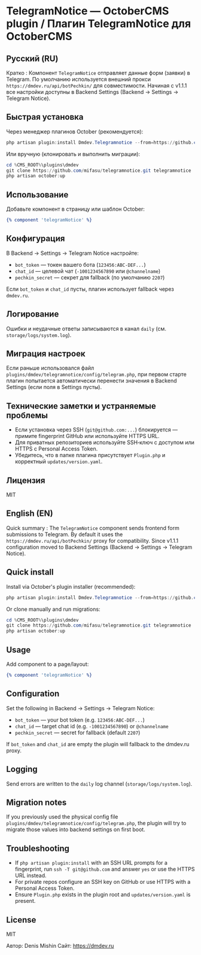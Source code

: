 TelegramNotice — OctoberCMS plugin / Плагин TelegramNotice для OctoberCMS
=====================================================================

Русский (RU)
------------

Кратко
: Компонент `TelegramNotice` отправляет данные форм (заявки) в Telegram. По умолчанию используется внешний прокси `https://dmdev.ru/api/botPechkin/` для совместимости. Начиная с v1.1.1 все настройки доступны в Backend Settings (Backend → Settings → Telegram Notice).

Быстрая установка
-----------------

Через менеджер плагинов October (рекомендуется):

```powershell
php artisan plugin:install Dmdev.Telegramnotice --from=https://github.com/mifasu/telegramnotice.git
```

Или вручную (клонировать и выполнить миграции):

```powershell
cd %CMS_ROOT%\plugins\dmdev
git clone https://github.com/mifasu/telegramnotice.git telegramnotice
php artisan october:up
```

Использование
------------

Добавьте компонент в страницу или шаблон October:

```htm
{% component 'telegramNotice' %}
```

Конфигурация
------------

В Backend → Settings → Telegram Notice настройте:

- `bot_token` — токен вашего бота (`123456:ABC-DEF...`)
- `chat_id` — целевой чат (`-1001234567890` или `@channelname`)
- `pechkin_secret` — секрет для fallback (по умолчанию `2207`)

Если `bot_token` и `chat_id` пусты, плагин использует fallback через `dmdev.ru`.

Логирование
-----------

Ошибки и неудачные ответы записываются в канал `daily` (см. `storage/logs/system.log`).

Миграция настроек
-----------------

Если раньше использовался файл `plugins/dmdev/telegramnotice/config/telegram.php`, при первом старте плагин попытается автоматически перенести значения в Backend Settings (если поля в Settings пусты).

Технические заметки и устраняeмые проблемы
----------------------------------------

- Если установка через SSH (`git@github.com:...`) блокируется — примите fingerprint GitHub или используйте HTTPS URL.
- Для приватных репозиториев используйте SSH‑ключ с доступом или HTTPS с Personal Access Token.
- Убедитесь, что в папке плагина присутствует `Plugin.php` и корректный `updates/version.yaml`.

Лицензия
-------

MIT

English (EN)
--------------

Quick summary
: The `TelegramNotice` component sends frontend form submissions to Telegram. By default it uses the `https://dmdev.ru/api/botPechkin/` proxy for compatibility. Since v1.1.1 configuration moved to Backend Settings (Backend → Settings → Telegram Notice).

Quick install
-------------

Install via October's plugin installer (recommended):

```powershell
php artisan plugin:install Dmdev.Telegramnotice --from=https://github.com/mifasu/telegramnotice.git
```

Or clone manually and run migrations:

```powershell
cd %CMS_ROOT%\plugins\dmdev
git clone https://github.com/mifasu/telegramnotice.git telegramnotice
php artisan october:up
```

Usage
-----

Add component to a page/layout:

```htm
{% component 'telegramNotice' %}
```

Configuration
-------------

Set the following in Backend → Settings → Telegram Notice:

- `bot_token` — your bot token (e.g. `123456:ABC-DEF...`)
- `chat_id` — target chat id (e.g. `-1001234567890`) or `@channelname`
- `pechkin_secret` — secret for fallback (default `2207`)

If `bot_token` and `chat_id` are empty the plugin will fallback to the dmdev.ru proxy.

Logging
-------

Send errors are written to the `daily` log channel (`storage/logs/system.log`).

Migration notes
---------------

If you previously used the physical config file `plugins/dmdev/telegramnotice/config/telegram.php`, the plugin will try to migrate those values into backend settings on first boot.

Troubleshooting
---------------

- If `php artisan plugin:install` with an SSH URL prompts for a fingerprint, run `ssh -T git@github.com` and answer `yes` or use the HTTPS URL instead.
- For private repos configure an SSH key on GitHub or use HTTPS with a Personal Access Token.
- Ensure `Plugin.php` exists in the plugin root and `updates/version.yaml` is present.

License
-------

MIT

Автор: Denis Mishin
Сайт: https://dmdev.ru